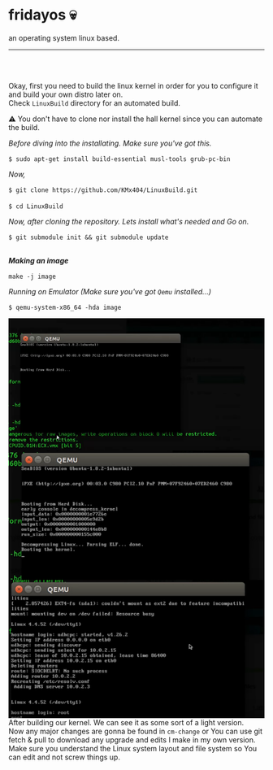 # fridayos :skull: 
an operating system linux based. 

<hr />
<br />
<br />

Okay, first you need to build the linux kernel in order for you to configure it and build your own distro later on. <br />
Check ```LinuxBuild``` directory for an automated build. 


:warning: You don't have to clone nor install the hall kernel since you can automate the build. <br />

<i> Before diving into the installating. Make sure you've got this. </i><br />
```
$ sudo apt-get install build-essential musl-tools grub-pc-bin
```
<i> Now, </i> 
```
$ git clone https://github.com/KMx404/LinuxBuild.git 

$ cd LinuxBuild 
```
<i>Now, after cloning the repository. Lets install what's needed and Go on. </i>

```
$ git submodule init && git submodule update 
 
```
<i> <b> Making an image </b> </i> 
```
make -j image 
```

<i> Running on Emulator (Make sure you've got `Qemu` installed...) </i>
```
$ qemu-system-x86_64 -hda image 
``` 

<img src="fridayosSC1.png" style="float: left; margin-right: 10px;" />
<img src="fridayosSC2.png" style="float: left; margin-right: 10px;" />
<img src="fridayosSC3.png" style="float: left; margin-right: 10px;" />

<br/>
<br /> 

After building our kernel. We can see it as some sort of a light version. <br />
Now any major changes are gonna be found in `cm-change` or You can use git fetch & pull to download any upgrade and edits I make in my own version. <br />
Make sure you understand the Linux system layout and file system so You can edit and not screw things up. <br />






